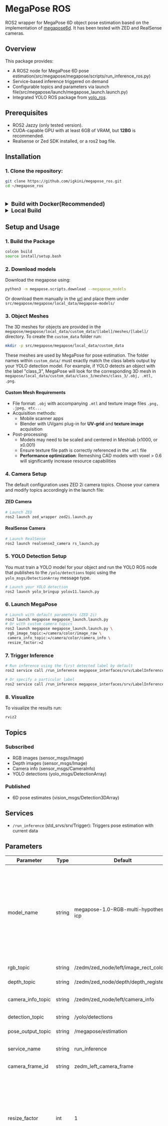 # MegaPose ROS
ROS2 wrapper for MegaPose 6D object pose estimation based on the implementation of [megapose6d](https://github.com/megapose6d/megapose6d). It has been tested with ZED and RealSense cameras.

## Overview
This package provides:
- A ROS2 node for MegaPose 6D pose estimation(src/megapose/megapose/scripts/run_inference_ros.py)
- Service-based inference triggered on demand
- Configurable topics and parameters via launch file(src/megapose/launch/megapose_launch.launch.py)
- Integrated YOLO ROS package from [yolo_ros](https://github.com/mgonzs13/yolo_ros).

## Prerequisites
- ROS2 Jazzy (only tested version).
- CUDA-capable GPU with at least 6GB of VRAM, but **12BG** is recommended.
- Realsense or Zed SDK installed, or a ros2 bag file.


## Installation

### 1. Clone the repository:

```bash
git clone https://github.com/igkini/megapose_ros.git
cd ~/megapose_ros
```


#

<details> 

<summary style="font-size: 18px;"><strong>Build with Docker(Recommended)</strong></summary>

#

#### Prerequisites 

1. NVIDIA Container Toolkit 

#

#### Installation Steps:

1. Build the image:
  ```bash
    docker build -t megapose_ros .
  ```
2. Allow local Docker containers to connect to your X server:
  ```bash
    xhost +local:root
  ```  
3. Allow local Docker containers to connect to your X server:
  ```bash 
    docker run --gpus all -it --privileged -e DISPLAY=$DISPLAY -e NVIDIA_DRIVER_CAPABILITIES=compute,utility,graphics -v /tmp/.X11-unix:/tmp/.X11-unix:rw -v "$(pwd)":/megapose_ros megapose_ros
  ```

#

</details> 

<details> 

<summary style="font-size: 18px;"><strong>Local Build</strong></summary>

#

#### Prerequisites
- CUDA 12.6 was used during development and testing (other CUDA versions might work as well)

#

#### Installation Steps

> **Important:** You will need to use `--break-system-packages` when installing Python dependencies to the system path

1. It is **recommended** to follow the usage steps up to: `ros2 launch megapose_ros megapose_launch.launch.py` and each time a missing module appears, run:
    
    ```bash
    pip install [module_name] --break-system-packages
    ```
    
    **Else** Install missing python modules using:
    
    ```bash
    pip install -r requirements-basic.txt --break-system-packages
    ```
    
2. To resolve the `ModuleNotFoundError: No module named 'bop_toolkit_lib'` error, run:
    ```bash
    cd src/megapose/megapose/deps/bop_toolkit_challenge/
    pip install -e .
    cd ../../../../..
    ```

</details> 

## Setup and Usage

### 1. Build the Package
```bash
colcon build
source install/setup.bash 
```

### 2. Download models

Download the megapose using:

```bash
python3 -m megapose.scripts.download --megapose_models
```

Or download them manually in the [url](https://www.paris.inria.fr/archive_ylabbeprojectsdata/megapose/megapose-models/) and place them under `src/megapose/megapose/local_data/megapose-models/`

### 3. Object Meshes

The 3D meshes for objects are provided in the `megapose/megapose/local_data/custom_data/[label]/meshes/[label]/` directory. To create the ```custom_data``` folder run:

```bash
mkdir -p src/megapose/megapose/local_data/custom_data
```

These meshes are used by MegaPose for pose estimation. The folder names within `custom_data/` must exactly match the class labels output by your YOLO detection model. For example, if YOLO detects an object with the label "class_3", MegaPose will look for the corresponding 3D mesh in `megapose/local_data/custom_data/class_3/meshes/class_3/.obj, .mtl, .png`.

#### Custom Mesh Requirements
- File format: `.obj` with accompanying `.mtl` and texture image files `.png, .jpeg, etc...`
- Acquisition methods:
  - Mobile scanner apps
  - Blender with UVgami plug-in for **UV-grid** and **texture image** acquisition
- Post-processing:
  - Models may need to be scaled and centered in Meshlab (x1000, or x0.001)
  - Ensure texture file path is correctly referenced in the `.mtl` file
  - **Performance optimization**: Remeshing CAD models with voxel > 0.6 will significantly increase resource capabilities

### 4. Camera Setup
The default configuration uses ZED 2i camera topics. Choose your camera and modify topics accordingly in the launch file:

#### ZED Camera
```bash
# Launch ZED 
ros2 launch zed_wrapper zed2i.launch.py
```

#### RealSense Camera
```bash
# Launch RealSense
ros2 launch realsense2_camera rs_launch.py
```

### 5. YOLO Detection Setup
You must train a YOLO model for your object and run the YOLO ROS node that publishes to the `/yolo/detections` topic using the `yolo_msgs/DetectionArray` message type.
```bash
# Launch your YOLO detection
ros2 launch yolo_bringup yolov11.launch.py
```

### 6. Launch MegaPose
```bash
# Launch with default parameters (ZED 2i)
ros2 launch megapose megapose_launch.launch.py
# Or with custom camera topics
ros2 launch megapose megapose_launch.launch.py \
 rgb_image_topic:=/camera/color/image_raw \
 camera_info_topic:=/camera/color/camera_info \
 resize_factor:=2
```

### 7. Trigger Inference
```bash
# Run inference using the first detected label by default
ros2 service call /run_inference megapose_interfaces/srv/LabelInference "{label: ''}"

# Or specify a particular label
ros2 service call /run_inference megapose_interfaces/srv/LabelInference "{label: 'port'}"
```

### 8. Visualize

To visualize the results run:

```bash
rviz2
```

## Topics

### Subscribed
- RGB images (sensor_msgs/Image)
- Depth images (sensor_msgs/Image)
- Camera info (sensor_msgs/CameraInfo)
- YOLO detections (yolo_msgs/DetectionArray)

### Published
- 6D pose estimates (vision_msgs/Detection3DArray)

## Services
- `/run_inference` (std_srvs/srv/Trigger): Triggers pose estimation with current data

## Parameters

| Parameter | Type | Default | Description |
|-----------|------|---------|-------------|
| model_name | string | megapose-1.0-RGB-multi-hypothesis-icp | MegaPose model to use. Defaults to ICP model when depth topic is available, falls back to megapose-1.0-RGB-multi-hypothesis if no depth topic is detected |
| rgb_topic | string | /zedm/zed_node/left/image_rect_color | RGB image input topic |
| depth_topic | string | /zedm/zed_node/depth/depth_registered | Depth image input topic |
| camera_info_topic | string | /zedm/zed_node/left/camera_info | Camera calibration info topic |
| detection_topic | string | /yolo/detections | Detection input topic |
| pose_output_topic | string | /megapose/estimation | 6D pose output topic |
| service_name | string | run_inference | Service name for inference |
| camera_frame_id | string | zedm_left_camera_frame | TF frame for camera |
| resize_factor | int | 1 | Factor to resize both depth and RGB frames. Automatically adjusts camera parameters and YOLO bounding box coordinates for **resource management** |
| cropped | bool | false | This parameter was introduced for a custom use case. Use false if the input image topic is the same for both YOLO and MegaPose. Enable when RGB topic resolution differs from YOLO detection image resolution (e.g., HD2K RGB input with 1024x1024 YOLO detections). |

## License

This project is licensed under the GNU General Public License v3.0 - see the [LICENSE](LICENSE) file for details.

### Third-party Licenses

This package integrates the following third-party software:

- **MegaPose**: Licensed under Apache 2.0 License
  - Repository: https://github.com/megapose6d/megapose6d
- **YOLO ROS**: Licensed under GPL-3.0 License  
  - Repository: https://github.com/mgonzs13/yolo_ros
  - Author: Miguel Ángel González Santamarta